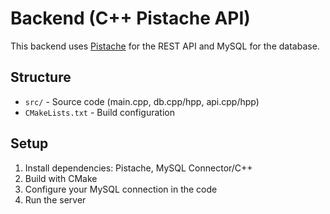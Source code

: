 # Backend (C++ Pistache API)

This backend uses [Pistache](http://pistache.io/) for the REST API and MySQL for the database.

## Structure
- `src/` - Source code (main.cpp, db.cpp/hpp, api.cpp/hpp)
- `CMakeLists.txt` - Build configuration

## Setup
1. Install dependencies: Pistache, MySQL Connector/C++
2. Build with CMake
3. Configure your MySQL connection in the code
4. Run the server 